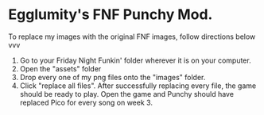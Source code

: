 # Egglumity's FNF Punchy Mod.
To replace my images with the original FNF images, follow directions below vvv
  1. Go to your Friday Night Funkin' folder wherever it is on your computer.
  2. Open the "assets" folder
  3. Drop every one of my png files onto the "images" folder.
  4. Click "replace all files".
After successfully replacing every file, the game should be ready to play. Open the game and Punchy should have replaced Pico for every song on week 3.
